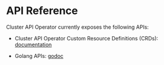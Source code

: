 # API Reference

Cluster API Operator currently exposes the following APIs:

* Cluster API Operator Custom Resource Definitions (CRDs): [documentation](https://doc.crds.dev/github.com/kubernetes-sigs/cluster-api-operator)

* Golang APIs: [godoc](https://pkg.go.dev/sigs.k8s.io/cluster-api-operator)